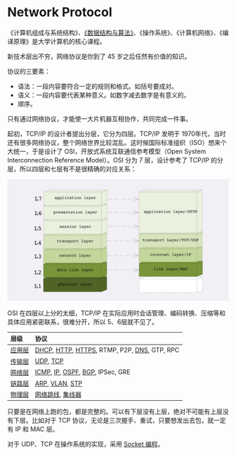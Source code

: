 # Network Protocol

《计算机组成与系统结构》、[《数据结构与算法》](../algorithm/)、《操作系统》、《计算机网络》、《编译原理》是大学计算机的核心课程。

新技术层出不穷，网络协议是你到了 45 岁之后任然有价值的知识。

协议的三要素：

* 语法：一段内容要符合一定的规则和格式。如括号要成对。
* 语义：一段内容要代表某种意义。如数字减去数字是有意义的。
* 顺序。

只有通过网络协议，才能使一大片机器互相协作，共同完成一件事。

起初，TCP/IP 的设计者提出分层，它分为四层。TCP/IP 发明于 1970年代，当时还有很多网络协议，整个网络世界比较混乱。这时候国际标准组织（ISO）想来个大统一，于是设计了 OSI，开放式系统互联通信参考模型（Open System Interconnection Reference Model）。OSI 分为 7 层，设计参考了 TCP/IP 的分层，所以四层和七层有不是很精确的对应关系：

![](../../.gitbook/assets/image%20%28170%29.png)

OSI 在四层以上分的太细，TCP/IP 在实际应用时会话管理、编码转换、压缩等和具体应用紧密联系，很难分开，所以 5、6层就不见了。

| 层级 | 协议 |
| :--- | :--- |
| [应用层](application-layer.md) | [DHCP,](application-layer.md#dhcp) [HTTP](application-layer.md#http), [HTTPS](application-layer.md#https), RTMP, P2P, [DNS](application-layer.md#dns), GTP, RPC |
| [传输层](transport-layer.md) | [UDP](transport-layer.md#udp), [TCP](transport-layer.md#tcp) |
| [网络层](network-layer.md) | [ICMP](network-layer.md#icmp), [IP](network-layer.md#ip), [OSPF](network-layer.md#ospf), [BGP](network-layer.md#bgp), IPSec, GRE |
| [链路层](data-link-layer.md) | [ARP](data-link-layer.md#arp), [VLAN](data-link-layer.md#vlan), [STP](data-link-layer.md#stp) |
| [物理层](pysical-layer.md) | [网络跳线](pysical-layer.md#8p-8-c), [集线器](pysical-layer.md#hub) |

只要是在网络上跑的包，都是完整的。可以有下层没有上层，绝对不可能有上层没有下层。比如对于 TCP 协议，无论是三次握手、重试，只要想发出去包，就一定有 IP 和 MAC 层。

对于 UDP、TCP 在操作系统的实现，采用 [Socket 编程](transport-layer.md#socket-bian-cheng)。



